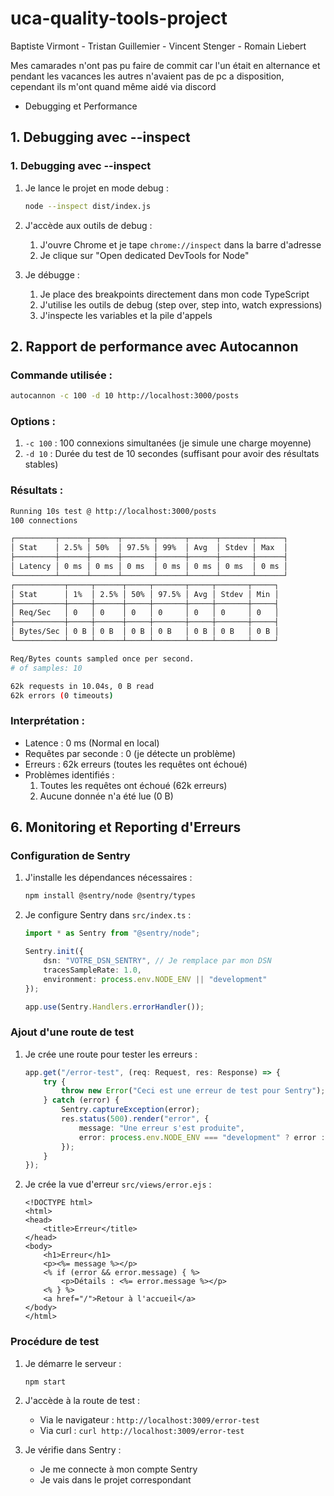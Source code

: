 # uca-quality-tools-project

Baptiste Virmont - Tristan Guillemier - Vincent Stenger - Romain Liebert

Mes camarades n'ont pas pu faire de commit car l'un était en alternance et pendant les vacances les autres n'avaient pas de pc a disposition, cependant ils m'ont quand même aidé via discord

- Debugging et Performance

## 1. Debugging avec --inspect

### 1. Debugging avec --inspect

1. Je lance le projet en mode debug :

    ```bash
    node --inspect dist/index.js
    ```

2. J'accède aux outils de debug :

    1. J'ouvre Chrome et je tape `chrome://inspect` dans la barre d'adresse
    2. Je clique sur "Open dedicated DevTools for Node"

3. Je débugge :
    1. Je place des breakpoints directement dans mon code TypeScript
    2. J'utilise les outils de debug (step over, step into, watch expressions)
    3. J'inspecte les variables et la pile d'appels

## 2. Rapport de performance avec Autocannon

### Commande utilisée :

```bash
autocannon -c 100 -d 10 http://localhost:3000/posts
```

### Options :

1. `-c 100` : 100 connexions simultanées (je simule une charge moyenne)
2. `-d 10` : Durée du test de 10 secondes (suffisant pour avoir des résultats stables)

### Résultats :

```bash
Running 10s test @ http://localhost:3000/posts
100 connections

┌─────────┬──────┬──────┬───────┬──────┬──────┬───────┬──────┐
│ Stat    │ 2.5% │ 50%  │ 97.5% │ 99%  │ Avg  │ Stdev │ Max  │
├─────────┼──────┼──────┼───────┼──────┼──────┼───────┼──────┤
│ Latency │ 0 ms │ 0 ms │ 0 ms  │ 0 ms │ 0 ms │ 0 ms  │ 0 ms │
└─────────┴──────┴──────┴───────┴──────┴──────┴───────┴──────┘
┌───────────┬─────┬──────┬─────┬───────┬─────┬───────┬─────┐
│ Stat      │ 1%  │ 2.5% │ 50% │ 97.5% │ Avg │ Stdev │ Min │
├───────────┼─────┼──────┼─────┼───────┼─────┼───────┼─────┤
│ Req/Sec   │ 0   │ 0    │ 0   │ 0     │ 0   │ 0     │ 0   │
├───────────┼─────┼──────┼─────┼───────┼─────┼───────┼─────┤
│ Bytes/Sec │ 0 B │ 0 B  │ 0 B │ 0 B   │ 0 B │ 0 B   │ 0 B │
└───────────┴─────┴──────┴─────┴───────┴─────┴───────┴─────┘

Req/Bytes counts sampled once per second.
# of samples: 10

62k requests in 10.04s, 0 B read
62k errors (0 timeouts)
```

### Interprétation :

- Latence : 0 ms (Normal en local)
- Requêtes par seconde : 0 (je détecte un problème)
- Erreurs : 62k erreurs (toutes les requêtes ont échoué)
- Problèmes identifiés :
    1. Toutes les requêtes ont échoué (62k erreurs)
    2. Aucune donnée n'a été lue (0 B)

## 6. Monitoring et Reporting d'Erreurs

### Configuration de Sentry

1. J'installe les dépendances nécessaires :

    ```bash
    npm install @sentry/node @sentry/types
    ```

2. Je configure Sentry dans `src/index.ts` :

    ```typescript
    import * as Sentry from "@sentry/node";

    Sentry.init({
        dsn: "VOTRE_DSN_SENTRY", // Je remplace par mon DSN
        tracesSampleRate: 1.0,
        environment: process.env.NODE_ENV || "development"
    });

    app.use(Sentry.Handlers.errorHandler());
    ```

### Ajout d'une route de test

1. Je crée une route pour tester les erreurs :

    ```typescript
    app.get("/error-test", (req: Request, res: Response) => {
        try {
            throw new Error("Ceci est une erreur de test pour Sentry");
        } catch (error) {
            Sentry.captureException(error);
            res.status(500).render("error", {
                message: "Une erreur s'est produite",
                error: process.env.NODE_ENV === "development" ? error : {}
            });
        }
    });
    ```

2. Je crée la vue d'erreur `src/views/error.ejs` :
    ```ejs
    <!DOCTYPE html>
    <html>
    <head>
        <title>Erreur</title>
    </head>
    <body>
        <h1>Erreur</h1>
        <p><%= message %></p>
        <% if (error && error.message) { %>
            <p>Détails : <%= error.message %></p>
        <% } %>
        <a href="/">Retour à l'accueil</a>
    </body>
    </html>
    ```

### Procédure de test

1. Je démarre le serveur :

    ```bash
    npm start
    ```

2. J'accède à la route de test :

    - Via le navigateur : `http://localhost:3009/error-test`
    - Via curl : `curl http://localhost:3009/error-test`

3. Je vérifie dans Sentry :
    - Je me connecte à mon compte Sentry
    - Je vais dans le projet correspondant
